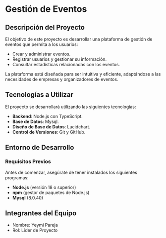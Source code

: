 # Gestión de Eventos

## Descripción del Proyecto
El objetivo de este proyecto es desarrollar una plataforma de gestión de eventos que permita a los usuarios:
- Crear y administrar eventos.
- Registrar usuarios y gestionar su información.
- Consultar estadísticas relacionadas con los eventos.

La plataforma está diseñada para ser intuitiva y eficiente, adaptándose a las necesidades de empresas y organizadores de eventos.

## Tecnologías a Utilizar
El proyecto se desarrollará utilizando las siguientes tecnologías:
- **Backend**: Node.js con TypeScript.
- **Base de Datos**: Mysql.
- **Diseño de Base de Datos**: Lucidchart.
- **Control de Versiones**: Git y GitHub.

## Entorno de Desarrollo

### Requisitos Previos
Antes de comenzar, asegúrate de tener instalados los siguientes programas:
- **Node.js** (versión 18 o superior)
- **npm** (gestor de paquetes de Node.js)
- **Mysql** (8.0.40)

 ## Integrantes del Equipo
- Nombre: Yeymi Pareja
- Rol: Líder de Proyecto
